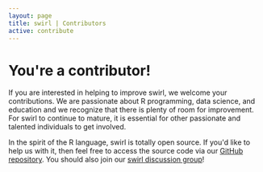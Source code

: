 ```yaml
---
layout: page
title: swirl | Contributors
active: contribute
---
```


# You're a contributor!

If you are interested in helping to improve swirl, we welcome your
contributions. We are passionate about R programming, data science, and
education and we recognize that there is plenty of room for improvement. For
swirl to continue to mature, it is essential for other passionate and talented
individuals to get involved.

<p>In the spirit of the R language, swirl is totally open source. If you'd like to help us with it, then feel free to access the source code via our <a href="https://github.com/swirldev/swirl" target="_blank">GitHub repository</a>. You should also join our <a href="https://groups.google.com/group/swirl-discuss" target="_blank">swirl discussion group</a>!</p>
